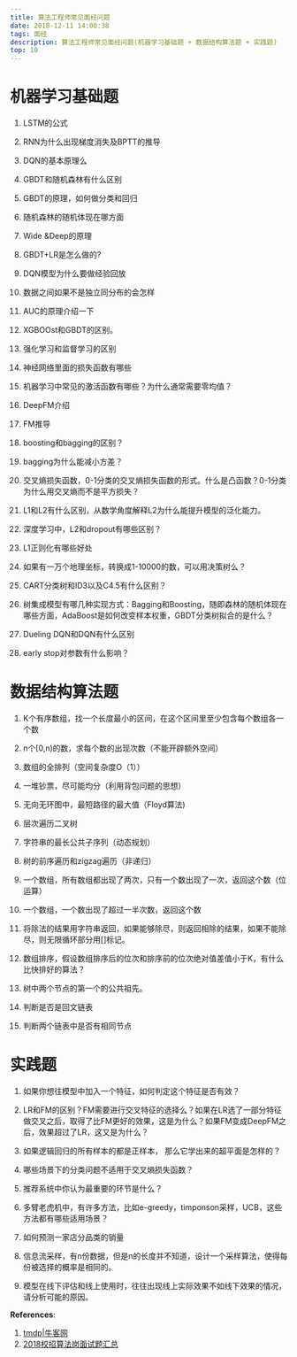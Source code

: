 ```yaml
---
title: 算法工程师常见面经问题
date: 2018-12-11 14:00:38
tags: 面经
description: 算法工程师常见面经问题(机器学习基础题 + 数据结构算法题 + 实践题)
top: 10
---
```



# 机器学习基础题

1. LSTM的公式

2. RNN为什么出现梯度消失及BPTT的推导

3. DQN的基本原理么

4. GBDT和随机森林有什么区别

5. GBDT的原理，如何做分类和回归

6. 随机森林的随机体现在哪方面

7. Wide &Deep的原理

8. GBDT+LR是怎么做的?

9. DQN模型为什么要做经验回放

10. 数据之间如果不是独立同分布的会怎样

11. AUC的原理介绍一下

12. XGBOOst和GBDT的区别。

13. 强化学习和监督学习的区别

14. 神经网络里面的损失函数有哪些

15. 机器学习中常见的激活函数有哪些？为什么通常需要零均值？

16. DeepFM介绍

17. FM推导

18. boosting和bagging的区别？

19. bagging为什么能减小方差？

20. 交叉熵损失函数，0-1分类的交叉熵损失函数的形式。什么是凸函数？0-1分类为什么用交叉熵而不是平方损失？

21. L1和L2有什么区别，从数学角度解释L2为什么能提升模型的泛化能力。

22. 深度学习中，L2和dropout有哪些区别？

23. L1正则化有哪些好处

24. 如果有一万个地理坐标，转换成1-10000的数，可以用决策树么？

25. CART分类树和ID3以及C4.5有什么区别？

26. 树集成模型有哪几种实现方式：Bagging和Boosting，随即森林的随机体现在哪些方面，AdaBoost是如何改变样本权重，GBDT分类树拟合的是什么？

27. Dueling DQN和DQN有什么区别

28. early stop对参数有什么影响？




# 数据结构算法题

1. K个有序数组，找一个长度最小的区间，在这个区间里至少包含每个数组各一个数

2. n个[0,n)的数，求每个数的出现次数（不能开辟额外空间）

3. 数组的全排列（空间复杂度O（1））

4. 一堆钞票，尽可能均分（利用背包问题的思想）

5. 无向无环图中，最短路径的最大值（Floyd算法)

6. 层次遍历二叉树

7. 字符串的最长公共子序列（动态规划）

8. 树的前序遍历和zigzag遍历（非递归）

9. 一个数组，所有数组都出现了两次，只有一个数出现了一次，返回这个数（位运算）

10. 一个数组，一个数出现了超过一半次数，返回这个数

11. 将除法的结果用字符串返回，如果能够除尽，则返回相除的结果，如果不能除尽，则无限循环部分用[]标记。

12. 数组排序，假设数组排序后的位次和排序前的位次绝对值差值小于K，有什么比快排好的算法？

13. 树中两个节点的第一个的公共祖先。

14. 判断是否是回文链表

15. 判断两个链表中是否有相同节点



# 实践题

1. 如果你想往模型中加入一个特征，如何判定这个特征是否有效？

2. LR和FM的区别？FM需要进行交叉特征的选择么？如果在LR选了一部分特征做交叉之后，取得了比FM更好的效果，这是为什么？如果FM变成DeepFM之后，效果超过了LR，这又是为什么？

3. 如果逻辑回归的所有样本的都是正样本， 那么它学出来的超平面是怎样的？

4. 哪些场景下的分类问题不适用于交叉熵损失函数？

5. 推荐系统中你认为最重要的环节是什么？

6. 多臂老虎机中，有许多方法，比如e-greedy，timponson采样，UCB，这些方法都有哪些适用场景？

7. 如何预测一家店分品类的销量

8. 信息流采样，有n份数据，但是n的长度并不知道，设计一个采样算法，使得每份被选择的概率是相同的。

9. 模型在线下评估和线上使用时，往往出现线上实际效果不如线下效果的情况，请分析可能的原因。



**References**:
1. [tmdp|牛客网](https://www.nowcoder.com/discuss/111127)
2. [2018校招算法岗面试题汇总](https://zhuanlan.zhihu.com/p/36801851)
